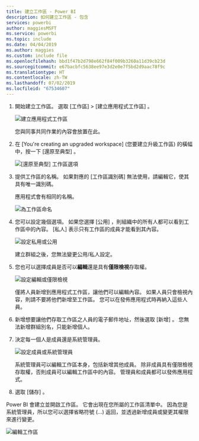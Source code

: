 ```yaml
---
title: 建立工作區 - Power BI
description: 如何建立工作區 - 包含
services: powerbi
author: maggiesMSFT
ms.service: powerbi
ms.topic: include
ms.date: 04/04/2019
ms.author: maggies
ms.custom: include file
ms.openlocfilehash: bbd1f47b2d798e662f84f009b3260a11d39cb23d
ms.sourcegitcommit: e67bacbfc5638ee97e3d2e0e7f5bd2d9aac78f9c
ms.translationtype: HT
ms.contentlocale: zh-TW
ms.lasthandoff: 07/02/2019
ms.locfileid: "67534607"
---
```

1. 開始建立工作區。 選取 [工作區]   > [建立應用程式工作區]  。 
   
     ![建立應用程式工作區](media/powerbi-service-create-app-workspace/power-bi-create-app-workspace.png)
   
    您與同事共同作業的內容會放置在此。

2. 在 [You're creating an upgraded workspace] \(您要建立升級工作區\)  的橫幅中，按一下 [還原至典型]  。 

    ![[還原至典型] 工作區選項](media/powerbi-service-create-app-workspace/power-bi-revert-classic-workspace.png)

3. 提供工作區的名稱。 如果對應的 [工作區識別碼]  無法使用，請編輯它，使其具有唯一識別碼。
   
     應用程式會有相同的名稱。
   
     ![為工作區命名](media/powerbi-service-create-app-workspace/power-bi-apps-create-workspace-name.png)

3. 您可以設定幾個選項。 如果您選擇 [公用]  ，則組織中的所有人都可以看到工作區中的內容。 [私人]  表示只有工作區的成員才能看到其內容。
   
     ![設定私用或公用](media/powerbi-service-create-app-workspace/power-bi-apps-create-workspace-private-public.png)
   
    建立群組之後，您無法變更公用/私人設定。

4. 您也可以選擇成員是否可以**編輯**還是具有**僅限檢視**存取權。
   
     ![設定編輯或僅限檢視](media/powerbi-service-create-app-workspace/power-bi-apps-create-workspace-members-edit.png)
   
     僅將人員新增到應用程式工作區，讓他們可以編輯內容。 如果人員只會檢視內容，則請不要將他們新增至工作區。 您可以在發佈應用程式時再納入這些人員。

5. 新增想要讓他們存取工作區之人員的電子郵件地址，然後選取 [新增]  。 您無法新增群組別名，只能新增個人。

6. 決定每一個人是成員還是系統管理員。
   
     ![設定成員或系統管理員](media/powerbi-service-create-app-workspace/power-bi-apps-create-workspace-admin.png)
   
    系統管理員可以編輯工作區本身，包括新增其他成員。 除非成員具有僅限檢視存取權，否則成員可以編輯工作區中的內容。 管理員和成員都可以發佈應用程式。

7. 選取 [儲存]  。

Power BI 會建立並開啟工作區。 它會出現在您所屬的工作區清單中。 因為您是系統管理員，所以您可以選擇省略符號 (…) 返回，並透過新增成員或變更其權限來進行變更。

![編輯工作區](media/powerbi-service-create-app-workspace/power-bi-apps-edit-workspace-ellipsis.png)

